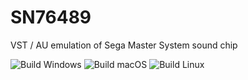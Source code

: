 # SN76489

VST / AU emulation of Sega Master System sound chip

![Build Windows](https://github.com/FigBug/SN76489/workflows/Build%20Windows/badge.svg "Build Windows")
![Build macOS](https://github.com/FigBug/SN76489/workflows/Build%20macOS/badge.svg "Build macOS")
![Build Linux](https://github.com/FigBug/SN76489/workflows/Build%20Linux/badge.svg "Build Linux")
